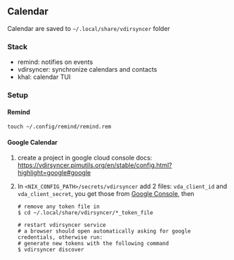 ## Calendar

Calendar are saved to `~/.local/share/vdirsyncer` folder

### Stack

- remind:
  notifies on events
- vdirsyncer:
  synchronize calendars and contacts
- khal:
  calendar TUI

### Setup

#### Remind

```
touch ~/.config/remind/remind.rem
```

#### Google Calendar

1. create a project in google cloud console
   docs: https://vdirsyncer.pimutils.org/en/stable/config.html?highlight=google#google
1. In `<NIX_CONFIG_PATH>/secrets/vdirsyncer` add 2 files: `vda_client_id` and `vda_client_secret`, you get those from [Google Console](https://vdirsyncer.pimutils.org/en/stable/config.html?highlight=google#google), then

   ```
   # remove any token file in
   $ cd ~/.local/share/vdirsyncer/*_token_file

   # restart vdirsyncer service
   # a browser should open automatically asking for google credentials, otherwise run:
   # generate new tokens with the following command
   $ vdirsyncer discover
   ```

